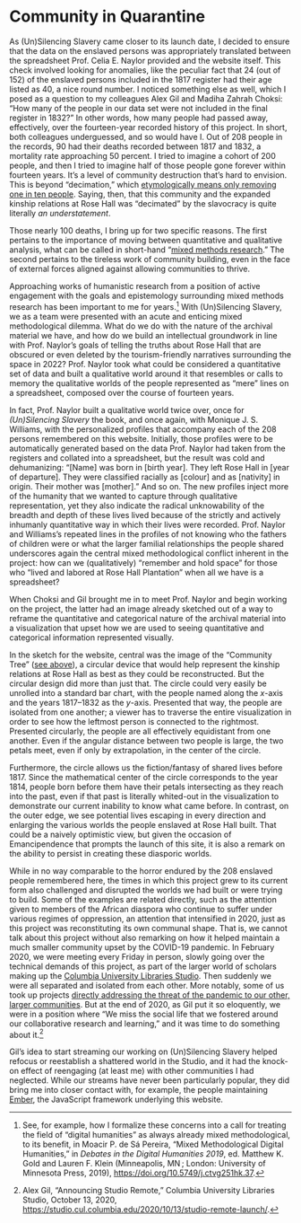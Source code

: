 # Community in Quarantine

As (Un)Silencing Slavery came closer to its launch date, I decided to ensure that the data on the enslaved persons was appropriately translated between the spreadsheet Prof. Celia E. Naylor provided and the website itself. This check involved looking for anomalies, like the peculiar fact that 24 (out of 152) of the enslaved persons included in the 1817 register had their age listed as 40, a nice round number. I noticed something else as well, which I posed as a question to my colleagues Alex Gil and Madiha Zahrah Choksi: “How many of the people in our data set were not included in the final register in 1832?” In other words, how many people had passed away, effectively, over the fourteen-year recorded history of this project. In short, both colleagues underguessed, and so would have I. Out of 208 people in the records, 90 had their deaths recorded between 1817 and 1832, a mortality rate approaching 50 percent. I tried to imagine a cohort of 200 people, and then I tried to imagine half of those people gone forever within fourteen years. It’s a level of community destruction that’s hard to envision. This is beyond “decimation,” which [etymologically means only removing one in ten people](https://en.wiktionary.org/wiki/decimate). Saying, then, that this community and the expanded kinship relations at Rose Hall was “decimated” by the slavocracy is quite literally _an understatement_.

Those nearly 100 deaths, I bring up for two specific reasons. The first pertains to the importance of moving between quantitative and qualitative analysis, what can be called in short-hand “[mixed methods research](https://en.wikipedia.org/wiki/Multimethodology).” The second pertains to the tireless work of community building, even in the face of external forces aligned against allowing communities to thrive.

Approaching works of humanistic research from a position of active engagement with the goals and epistemology surrounding mixed methods research has been important to me for years.[^mixed-methods-in-dh] With (Un)Silencing Slavery, we as a team were presented with an acute and enticing mixed methodological dilemma. What do we do with the nature of the archival material we have, and how do we build an intellectual groundwork in line with Prof. Naylor’s goals of telling the truths about Rose Hall that are obscured or even deleted by the tourism-friendly narratives surrounding the space in 2022? Prof. Naylor took what could be considered a quantitative set of data and built a qualitative world around it that resembles or calls to memory the qualitative worlds of the people represented as “mere” lines on a spreadsheet, composed over the course of fourteen years. 

In fact, Prof. Naylor built a qualitative world twice over, once for _(Un)Silencing Slavery_ the book, and once again, with Monique J. S. Williams, with the personalized profiles that accompany each of the 208 persons remembered on this website. Initially, those profiles were to be automatically generated based on the data Prof. Naylor had taken from the registers and collated into a spreadsheet, but the result was cold and dehumanizing: “[Name] was born in [birth year]. They left Rose Hall in [year of departure]. They were classified racially as [colour] and as [nativity] in origin. Their mother was [mother].” And so on. The new profiles inject more of the humanity that we wanted to capture through qualitative representation, yet they also indicate the radical unknowability of the breadth and depth of these lives lived because of the strictly and actively inhumanly quantitative way in which their lives were recorded. Prof. Naylor and Williams’s repeated lines in the profiles of not knowing who the fathers of children were or what the larger familial relationships the people shared underscores again the central mixed methodological conflict inherent in the project: how can we (qualitatively) “remember and hold space” for those who “lived and labored at Rose Hall Plantation” when all we have is a spreadsheet?

When Choksi and Gil brought me in to meet Prof. Naylor and begin working on the project, the latter had an image already sketched out of a way to reframe the quantitative and categorical nature of the archival material into a visualization that upset how we are used to seeing quantitative and categorical information represented visually. 

In the sketch for the website, central was the image of the “Community Tree” ([see above](#community-tree)), a circular device that would help represent the kinship relations at Rose Hall as best as they could be reconstructed. But the circular design did more than just that. The circle could very easily be unrolled into a standard bar chart, with the people named along the _x_-axis and the years 1817–1832 as the _y_-axis. Presented that way, the people are isolated from one another; a viewer has to traverse the entire visualization in order to see how the leftmost person is connected to the rightmost. Presented circularly, the people are all effectively equidistant from one another. Even if the angular distance between two people is large, the two petals meet, even if only by extrapolation, in the center of the circle.

Furthermore, the circle allows us the fiction/fantasy of shared lives before 1817. Since the mathematical center of the circle corresponds to the year 1814, people born before them have their petals intersecting as they reach into the past, even if that past is literally whited-out in the visualization to demonstrate our current inability to know what came before. In contrast, on the outer edge, we see potential lives escaping in every direction and enlarging the various worlds the people enslaved at Rose Hall built. That could be a naively optimistic view, but given the occasion of Emancipendence that prompts the launch of this site, it is also a remark on the ability to persist in creating these diasporic worlds.

While in no way comparable to the horror endured by the 208 enslaved people remembered here, the times in which this project grew to its current form also challenged and disrupted the worlds we had built or were trying to build. Some of the examples are related directly, such as the attention given to members of the African diaspora who continue to suffer under various regimes of oppression, an attention that intensified in 2020, just as this project was reconstituting its own communal shape. That is, we cannot talk about this project without also remarking on how it helped maintain a much smaller community upset by the COVID-19 pandemic. In February 2020, we were meeting every Friday in person, slowly going over the technical demands of this project, as part of the larger world of scholars making up the [Columbia University Libraries Studio](https://studio.cul.columbia.edu/). Then suddenly we were all separated and isolated from each other. More notably, some of us took up projects [directly addressing the threat of the pandemic to our other, larger communities](https://studio.cul.columbia.edu/2020/03/21/studio-librarians-face-shields/). But at the end of 2020, as Gil put it so eloquently, we were in a position where “We miss the social life that we fostered around our collaborative research and learning,” and it was time to do something about it.[^studio-remote]

Gil’s idea to start streaming our working on (Un)Silencing Slavery helped refocus or reestablish a shattered world in the Studio, and it had the knock-on effect of reengaging (at least me) with other communities I had neglected. While our streams have never been particularly popular, they did bring me into closer contact with, for example, the people maintaining [Ember](https://www.emberjs.com), the JavaScript framework underlying this website. 






[^studio-remote]: Alex Gil, “Announcing Studio Remote,” Columbia University Libraries Studio, October 13, 2020, https://studio.cul.columbia.edu/2020/10/13/studio-remote-launch/.

[^mixed-methods-in-dh]: See, for example, how I formalize these concerns into a call for treating the field of “digital humanities” as always already mixed methodological, to its benefit, in Moacir P. de Sá Pereira, “Mixed Methodological Digital Humanities,” in _Debates in the Digital Humanities 2019_, ed. Matthew K. Gold and Lauren F. Klein (Minneapolis, MN ; London: University of Minnesota Press, 2019), https://doi.org/10.5749/j.ctvg251hk.37.
